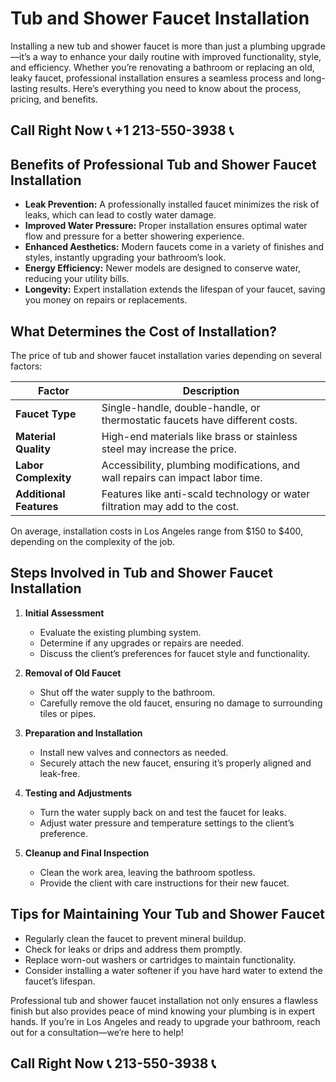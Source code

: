 # Tub and Shower Faucet Installation  

Installing a new tub and shower faucet is more than just a plumbing upgrade—it’s a way to enhance your daily routine with improved functionality, style, and efficiency. Whether you’re renovating a bathroom or replacing an old, leaky faucet, professional installation ensures a seamless process and long-lasting results. Here’s everything you need to know about the process, pricing, and benefits.  

## Call Right Now 📞 +1 213-550-3938 📞

## Benefits of Professional Tub and Shower Faucet Installation  

- **Leak Prevention:** A professionally installed faucet minimizes the risk of leaks, which can lead to costly water damage.  
- **Improved Water Pressure:** Proper installation ensures optimal water flow and pressure for a better showering experience.  
- **Enhanced Aesthetics:** Modern faucets come in a variety of finishes and styles, instantly upgrading your bathroom’s look.  
- **Energy Efficiency:** Newer models are designed to conserve water, reducing your utility bills.  
- **Longevity:** Expert installation extends the lifespan of your faucet, saving you money on repairs or replacements.  

## What Determines the Cost of Installation?  

The price of tub and shower faucet installation varies depending on several factors:  

| **Factor**               | **Description**                                                                 |  
|--------------------------|---------------------------------------------------------------------------------|  
| **Faucet Type**          | Single-handle, double-handle, or thermostatic faucets have different costs.    |  
| **Material Quality**     | High-end materials like brass or stainless steel may increase the price.        |  
| **Labor Complexity**     | Accessibility, plumbing modifications, and wall repairs can impact labor time.|  
| **Additional Features** | Features like anti-scald technology or water filtration may add to the cost.   |  

On average, installation costs in Los Angeles range from $150 to $400, depending on the complexity of the job.  

## Steps Involved in Tub and Shower Faucet Installation  

1. **Initial Assessment**  
   - Evaluate the existing plumbing system.  
   - Determine if any upgrades or repairs are needed.  
   - Discuss the client’s preferences for faucet style and functionality.  

2. **Removal of Old Faucet**  
   - Shut off the water supply to the bathroom.  
   - Carefully remove the old faucet, ensuring no damage to surrounding tiles or pipes.  

3. **Preparation and Installation**  
   - Install new valves and connectors as needed.  
   - Securely attach the new faucet, ensuring it’s properly aligned and leak-free.  

4. **Testing and Adjustments**  
   - Turn the water supply back on and test the faucet for leaks.  
   - Adjust water pressure and temperature settings to the client’s preference.  

5. **Cleanup and Final Inspection**  
   - Clean the work area, leaving the bathroom spotless.  
   - Provide the client with care instructions for their new faucet.  

## Tips for Maintaining Your Tub and Shower Faucet  

- Regularly clean the faucet to prevent mineral buildup.  
- Check for leaks or drips and address them promptly.  
- Replace worn-out washers or cartridges to maintain functionality.  
- Consider installing a water softener if you have hard water to extend the faucet’s lifespan.  

Professional tub and shower faucet installation not only ensures a flawless finish but also provides peace of mind knowing your plumbing is in expert hands. If you’re in Los Angeles and ready to upgrade your bathroom, reach out for a consultation—we’re here to help!
## Call Right Now 📞 213-550-3938 📞